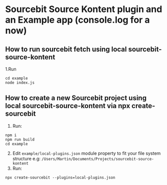 # Sourcebit Source Kontent plugin and an Example app (console.log for a now)

## How to run sourcebit fetch using local sourcebit-source-kontent

1.Run

```
cd example
node index.js
```

## How to create a new Sourcebit project using local sourcebit-source-kontent via npx create-sourcebit

1. Run:

```
npm i
npm run build
cd example
```

2. Edit `example/local-plugins.json` module property to fit your file system structure e.g: `/Users/Martin/Documents/Projects/sourcebit-source-kontent`
3. Run:

```
npx create-sourcebit --plugins=local-plugins.json
```
